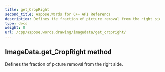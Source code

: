 ```yaml
---
title: get_CropRight
second_title: Aspose.Words for C++ API Reference
description: Defines the fraction of picture removal from the right side. 
type: docs
weight: 0
url: /cpp/aspose.words.drawing/imagedata/get_cropright/
---
```

## ImageData.get_CropRight method


Defines the fraction of picture removal from the right side. 

